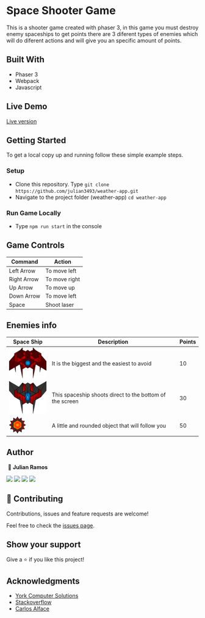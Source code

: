 # Space Shooter Game

This is a shooter game created with phaser 3, in this game you must destroy enemy spaceships to get points there are 3 diferent types of enemies which will do diferent actions and will give you an specific amount of points.

## Built With

- Phaser 3
- Webpack
- Javascript

## Live Demo

<a href="https://rawcdn.githack.com/julian3493/js-capstone-shooter-game/602815df1ca38caa7653f35e57aea50673859627/dist/index.html" target="_blank">Live version</a>

## Getting Started

To get a local copy up and running follow these simple example steps.

### Setup

- Clone this repository. Type `git clone https://github.com/julian3493/weather-app.git`
- Navigate to the project folder (weather-app) `cd weather-app`

### Run Game Locally
- Type `npm run start` in the console

## Game Controls
|Command | Action |
|-------|-------|
|Left Arrow| To move left |
|Right Arrow| To move right |
|Up Arrow| To move up |
|Down Arrow| To move left |
|Space | Shoot laser |

## Enemies info

|Space Ship                                      |Description                            |Points                |
|-------------------------------------------|---------------------------------------|--------------------|
|![Cruise Spaceship](./src/assets/sprEnemy2.png)   |It is the biggest and the easiest to avoid |10             |
|![Gunner Spaceship](./src/assets/sprEnemy0.png) |This spaceship shoots direct to the bottom of the screen | 30|
|![Chaser Spaceship](./src/assets/sprEnemy1.png)  |A little and rounded object that will follow you  | 50 |

## Author
​
👤 **Julian Ramos**
​

[<code><img height="26" src="https://cdn.iconscout.com/icon/free/png-256/github-153-675523.png"></code>](https://github.com/julian3493)
[<code><img height="26" src="https://upload.wikimedia.org/wikipedia/sco/thumb/9/9f/Twitter_bird_logo_2012.svg/1200px-Twitter_bird_logo_2012.svg.png"></code>](https://twitter.com/JulianR16893833)
[<code><img height="26" src="https://upload.wikimedia.org/wikipedia/commons/thumb/c/c9/Linkedin.svg/1200px-Linkedin.svg.png"></code>](https://www.linkedin.com/in/julian-ramos-arevalo/)
[<code><img height="26" src="https://upload.wikimedia.org/wikipedia/commons/a/ab/Gmail_Icon.svg"></code>](mailto:julianramosarevalo@gmail.com)

## 🤝 Contributing

Contributions, issues and feature requests are welcome!

Feel free to check the <a href="https://github.com/julian3493/js-capstone-shooter-game/issues"> issues page</a>.

## Show your support

Give a ⭐️ if you like this project!

## Acknowledgments

- <a href="https://learn.yorkcs.com/category/tutorials/gamedev/phaser-3/build-a-space-shooter-with-phaser-3/" target="_blank">York Computer Solutions</a>
- <a href="https://www.stackoverflow.com/" target="_blank">Stackoverflow</a>
- <a href='http://carlosalface.blogspot.pt/'>Carlos Alface</a>
